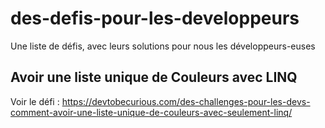 # des-defis-pour-les-developpeurs
Une liste de défis, avec leurs solutions pour nous les développeurs-euses

## Avoir une liste unique de Couleurs avec LINQ
Voir le défi : https://devtobecurious.com/des-challenges-pour-les-devs-comment-avoir-une-liste-unique-de-couleurs-avec-seulement-linq/
